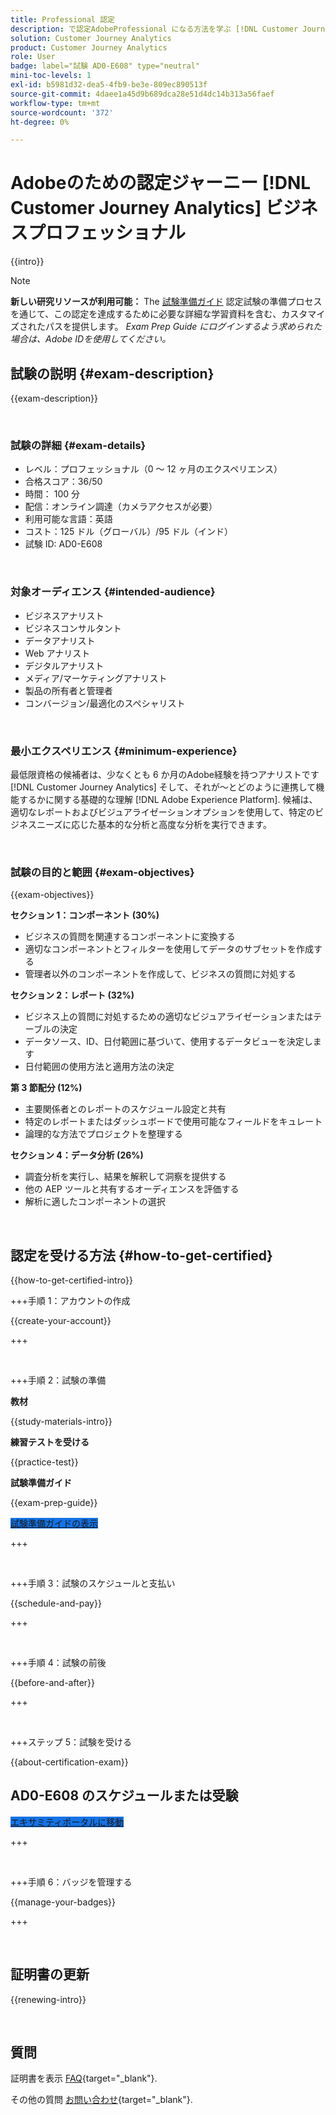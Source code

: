 ```yaml
---
title: Professional 認定
description: で認定AdobeProfessional になる方法を学ぶ [!DNL Customer Journey Analytics]
solution: Customer Journey Analytics
product: Customer Journey Analytics
role: User
badge: label="試験 AD0-E608" type="neutral"
mini-toc-levels: 1
exl-id: b5981d32-dea5-4fb9-be3e-809ec890513f
source-git-commit: 4daee1a45d9b689dca28e51d4dc14b313a56faef
workflow-type: tm+mt
source-wordcount: '372'
ht-degree: 0%

---
```


# Adobeのための認定ジャーニー [!DNL Customer Journey Analytics] ビジネスプロフェッショナル

{{intro}}

>[!NOTE]
>
>**新しい研究リソースが利用可能：** The [試験準備ガイド](https://app.rockinfo.com/courses/playScorm/375) 認定試験の準備プロセスを通じて、この認定を達成するために必要な詳細な学習資料を含む、カスタマイズされたパスを提供します。 _Exam Prep Guide にログインするよう求められた場合は、Adobe IDを使用してください。_

## 試験の説明 {#exam-description}

{{exam-description}}

<br>

### 試験の詳細 {#exam-details}

* レベル：プロフェッショナル（0 ～ 12 ヶ月のエクスペリエンス）
* 合格スコア：36/50
* 時間： 100 分
* 配信：オンライン調達（カメラアクセスが必要）
* 利用可能な言語：英語
* コスト：125 ドル（グローバル）/95 ドル（インド）
* 試験 ID: AD0-E608

<br>

### 対象オーディエンス {#intended-audience}

* ビジネスアナリスト
* ビジネスコンサルタント
* データアナリスト
* Web アナリスト
* デジタルアナリスト
* メディア/マーケティングアナリスト
* 製品の所有者と管理者
* コンバージョン/最適化のスペシャリスト

<br>

### 最小エクスペリエンス {#minimum-experience}

最低限資格の候補者は、少なくとも 6 か月のAdobe経験を持つアナリストです [!DNL Customer Journey Analytics] そして、それが～とどのように連携して機能するかに関する基礎的な理解 [!DNL Adobe Experience Platform]. 候補は、適切なレポートおよびビジュアライゼーションオプションを使用して、特定のビジネスニーズに応じた基本的な分析と高度な分析を実行できます。

<br>

### 試験の目的と範囲 {#exam-objectives}

{{exam-objectives}}

**セクション 1：コンポーネント (30%)**

* ビジネスの質問を関連するコンポーネントに変換する
* 適切なコンポーネントとフィルターを使用してデータのサブセットを作成する
* 管理者以外のコンポーネントを作成して、ビジネスの質問に対処する

**セクション 2：レポート (32%)**

* ビジネス上の質問に対処するための適切なビジュアライゼーションまたはテーブルの決定
* データソース、ID、日付範囲に基づいて、使用するデータビューを決定します
* 日付範囲の使用方法と適用方法の決定

**第 3 節配分 (12%)**

* 主要関係者とのレポートのスケジュール設定と共有
* 特定のレポートまたはダッシュボードで使用可能なフィールドをキュレート
* 論理的な方法でプロジェクトを整理する

**セクション 4：データ分析 (26%)**

* 調査分析を実行し、結果を解釈して洞察を提供する
* 他の AEP ツールと共有するオーディエンスを評価する
* 解析に適したコンポーネントの選択

<br>

## 認定を受ける方法 {#how-to-get-certified}

{{how-to-get-certified-intro}}

+++手順 1：アカウントの作成

{{create-your-account}}

+++

<br>

+++手順 2：試験の準備

**教材**

{{study-materials-intro}}

**練習テストを受ける**

{{practice-test}}

**試験準備ガイド**

{{exam-prep-guide}}

<a href="https://app.rockinfo.com/courses/playScorm/375" target="_blank" class="spectrum-Button spectrum-Button--fill spectrum-Button--accent spectrum-Button--sizeM is-margin-bottom-big-big at-element-click-tracking" style="background-color:#1473E6">

<span class="spectrum-Button-label has-no-wrap">
   試験準備ガイドの表示
</span>
</a>

+++

<br>

+++手順 3：試験のスケジュールと支払い

{{schedule-and-pay}}

+++

<br>

+++手順 4：試験の前後

{{before-and-after}}

+++

<br>

+++ステップ 5：試験を受ける

{{about-certification-exam}}

## AD0-E608 のスケジュールまたは受験

<a href="https://www.certmetrics.com/adobe/candidate/examity_sso.aspx?eid=AD0-E608" target="_blank" class="spectrum-Button spectrum-Button--fill spectrum-Button--accent spectrum-Button--sizeM is-margin-bottom-big-big at-element-click-tracking" style="background-color:#1473E6">

<span class="spectrum-Button-label has-no-wrap">
   エキサミティポータルに移動
</span>
</a>

+++

<br>

+++手順 6：バッジを管理する

{{manage-your-badges}}

+++

<br>

## 証明書の更新

{{renewing-intro}}

<br>

## 質問

証明書を表示 [FAQ](https://experienceleague.adobe.com/docs/certification/certification/faq.html){target="_blank"}.

その他の質問 [お問い合わせ](mailto:certif@adobe.com){target="_blank"}.

